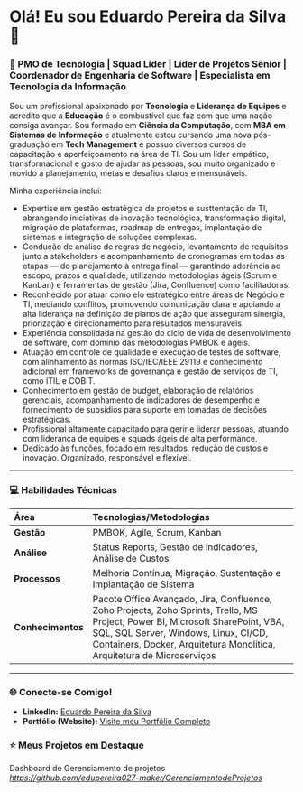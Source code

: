 # Olá! Eu sou Eduardo Pereira da Silva 👋

### 🚀 PMO de Tecnologia | Squad Líder | Líder de Projetos Sênior | Coordenador de Engenharia de Software | Especialista em Tecnologia da Informação

Sou um profissional apaixonado por **Tecnologia** e **Liderança de Equipes** e acredito que a **Educação** é o combustível que faz com que uma nação consiga avançar. Sou formado em **Ciência da Computação**, com **MBA em Sistemas de Informação** e atualmente estou cursando uma nova pós-graduação em **Tech Management** e possuo diversos cursos de capacitação e aperfeiçoamento na área de TI. Sou um líder empático, transformacional e gosto de ajudar as pessoas, sou muito organizado e movido a planejamento, metas e desafios claros e mensuráveis.

Minha experiência inclui:

- Expertise em gestão estratégica de projetos e susttentação de TI, abrangendo iniciativas de inovação tecnológica, transformação digital, migração de plataformas, roadmap de entregas, implantação de sistemas e integração de soluções complexas.
- Condução de análise de regras de negócio, levantamento de requisitos junto a stakeholders e acompanhamento de cronogramas em todas as etapas — do planejamento à entrega final — garantindo aderência ao escopo, prazos e qualidade, utilizando metodologias ágeis (Scrum e Kanban) e ferramentas de gestão (Jira, Confluence) como facilitadoras.
- Reconhecido por atuar como elo estratégico entre áreas de Negócio e TI, mediando conflitos, promovendo comunicação clara e apoiando a alta liderança na definição de planos de ação que asseguram sinergia, priorização e direcionamento para resultados mensuráveis.
- Experiência consolidada na gestão do ciclo de vida de desenvolvimento de software, com domínio das metodologias PMBOK e ágeis.
- Atuação em controle de qualidade e execução de testes de software, com alinhamento às normas ISO/IEC/IEEE 29119 e conhecimento adicional em frameworks de governança e gestão de serviços de TI, como ITIL e COBIT.
- Conhecimento em gestão de budget, elaboração de relatórios gerenciais, acompanhamento de indicadores de desempenho e fornecimento de subsídios para suporte em tomadas de decisões estratégicas.
- Profissional altamente capacitado para gerir e liderar pessoas, atuando com liderança de equipes e squads ágeis de alta performance.
- Dedicado às funções, focado em resultados, redução de custos e inovação. Organizado, responsável e flexível.

---

### 💻 Habilidades Técnicas

| Área | Tecnologias/Metodologias |
| :--- | :--- |
| **Gestão** | PMBOK, Agile, Scrum, Kanban|
| **Análise** | Status Reports, Gestão de indicadores, Análise de Custos |
| **Processos** | Melhoria Contínua, Migração, Sustentação e Implantação de Sistema |
| **Conhecimentos**| Pacote Office Avançado, Jira, Confluence, Zoho Projects, Zoho Sprints, Trello, MS Project, Power BI, Microsoft SharePoint, VBA, SQL, SQL Server, Windows, Linux, CI/CD, Containers, Docker, Arquitetura Monolítica, Arquitetura de Microserviços|

---

### 🌐 Conecte-se Comigo!

- **LinkedIn:** <a href="https://www.linkedin.com/in/eduardo-pereira-118a6111/" target="_blank">Eduardo Pereira da Silva</a>
- **Portfólio (Website):** <a href="https://edupereira027-maker.github.io" target="_blank">Visite meu Portfólio Completo</a>

### ⭐ Meus Projetos em Destaque

Dashboard de Gerenciamento de projetos *https://github.com/edupereira027-maker/GerenciamentodeProjetos*
